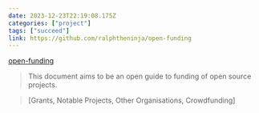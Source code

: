 ```yaml
---
date: 2023-12-23T22:19:08.175Z
categories: ["project"]
tags: ["succeed"]
link: https://github.com/ralphtheninja/open-funding
---
```

[open-funding](https://github.com/ralphtheninja/open-funding)

> This document aims to be an open guide to funding of open source projects.

> [Grants, Notable Projects, Other Organisations, Crowdfunding]
